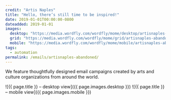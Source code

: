 ```yaml
---
credit: "Artis Naples"
title: "Hello, there’s still time to be inspired!"
date: 2019-01-01T00:00:00-0800
dateadded: 2019-01-01
images:
  desktop: "https://media.wordfly.com/wordfly/mome/desktop/artisnaples-abandoned.jpg"
  grid: "https://media.wordfly.com/wordfly/mome/grid/artisnaples-abandoned.jpg"
  mobile: "https://media.wordfly.com/wordfly/mome/mobile/artisnaples-abandoned.jpg"
tags:
  - automation
permalink: /emails/artisnaples-abandoned/
---
```

We feature thoughtfully designed email campaigns created by arts and culture organizations from around the world.

![{{ page.title }} – desktop view]({{ page.images.desktop }})
![{{ page.title }} – mobile view]({{ page.images.mobile }})
